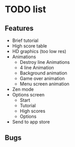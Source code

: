 # TODO list

## Features
- Brief tutorial
- High score table
- HD graphics (too low res)
- Animations
  - Destroy line Animations
  - 4 line Animation 
  - Background animation 
  - Game over animation 
  - Menu screen animation 
- Zen mode
- Options screen
    - Start
    - Tutorial
    - High scores
    - Options
- Send to app store

## Bugs

